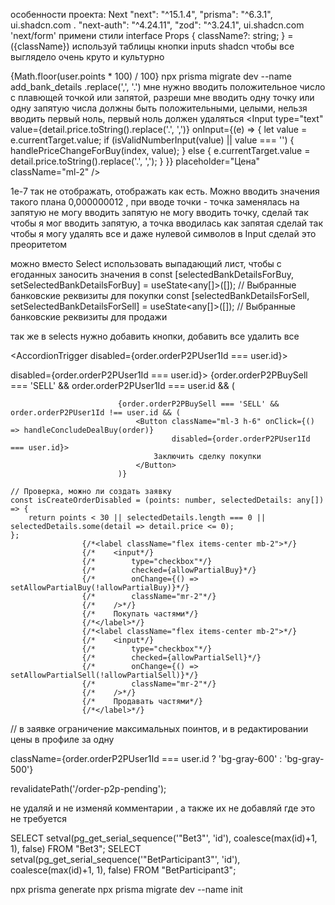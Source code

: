 
особенности проекта: Next "next": "^15.1.4",  "prisma": "^6.3.1",  ui.shadcn.com . "next-auth": "^4.24.11",  "zod": "^3.24.1", ui.shadcn.com 'next/form'
примени стили interface Props { className?: string; }   = ({className}) используй таблицы кнопки inputs shadcn чтобы все выглядело очень круто и культурно

{Math.floor(user.points * 100) / 100}
npx prisma migrate dev --name add_bank_details
.replace(',', '.')
мне нужно вводить положительное число с плавющей точкой или запятой, разреши мне вводить одну точку или одну запятую
числа должны быть положительными, целыми, нельзя вводить первый ноль, первый ноль должен удаляться
<Input
type="text"
value={detail.price.toString().replace('.', ',')}
onInput={(e) => {
let value = e.currentTarget.value;
if (isValidNumberInput(value) || value === '') {
handlePriceChangeForBuy(index, value);
} else {
e.currentTarget.value = detail.price.toString().replace('.', ',');
}
}}
placeholder="Цена"
className="ml-2"
/>

1e-7 так не отображать, отображать как есть. Можно вводить значения такого плана 0,000000012 , при вводе точки - точка заменялась на запятую
не могу вводить запятую не могу вводить точку, сделай так чтобы я мог вводить запятую, а точка вводилась как запятая
сделай так чтобы я могу удалять все и даже нулевой символов в Input сделай это преоритетом

можно вместо Select использовать выпадающий лист, чтобы с егоданных заносить значения в
const [selectedBankDetailsForBuy, setSelectedBankDetailsForBuy] = useState<any[]>([]); // Выбранные банковские реквизиты для покупки
const [selectedBankDetailsForSell, setSelectedBankDetailsForSell] = useState<any[]>([]); // Выбранные банковские реквизиты для продажи

так же в selects нужно добавить кнопки, добавить все удалить все

<AccordionTrigger disabled={order.orderP2PUser1Id === user.id}>

disabled={order.orderP2PUser1Id === user.id}>
{order.orderP2PBuySell === 'SELL' && order.orderP2PUser1Id === user.id && (

                            {order.orderP2PBuySell === 'SELL' &&  order.orderP2PUser1Id !== user.id && (
                                <Button className="ml-3 h-6" onClick={() => handleConcludeDealBuy(order)}
                                        disabled={order.orderP2PUser1Id === user.id}>
                                    Заключить сделку покупки
                                </Button>
                            )}

    // Проверка, можно ли создать заявку
    const isCreateOrderDisabled = (points: number, selectedDetails: any[]) => {
        return points < 30 || selectedDetails.length === 0 || selectedDetails.some(detail => detail.price <= 0);
    };
                    {/*<label className="flex items-center mb-2">*/}
                    {/*    <input*/}
                    {/*        type="checkbox"*/}
                    {/*        checked={allowPartialBuy}*/}
                    {/*        onChange={() => setAllowPartialBuy(!allowPartialBuy)}*/}
                    {/*        className="mr-2"*/}
                    {/*    />*/}
                    {/*    Покупать частями*/}
                    {/*</label>*/}
                    {/*<label className="flex items-center mb-2">*/}
                    {/*    <input*/}
                    {/*        type="checkbox"*/}
                    {/*        checked={allowPartialSell}*/}
                    {/*        onChange={() => setAllowPartialSell(!allowPartialSell)}*/}
                    {/*        className="mr-2"*/}
                    {/*    />*/}
                    {/*    Продавать частями*/}
                    {/*</label>*/}


// в заявке ограничение максимальных поинтов, и в редактировании цены в профиле за одну

className={order.orderP2PUser1Id === user.id ? 'bg-gray-600' : 'bg-gray-500'}

revalidatePath('/order-p2p-pending');

не удаляй и не изменяй комментарии , а также их не добавляй где это не требуется


SELECT setval(pg_get_serial_sequence('"Bet3"', 'id'), coalesce(max(id)+1, 1), false) FROM "Bet3";
SELECT setval(pg_get_serial_sequence('"BetParticipant3"', 'id'), coalesce(max(id)+1, 1), false) FROM "BetParticipant3";

npx prisma generate
npx prisma migrate dev --name init